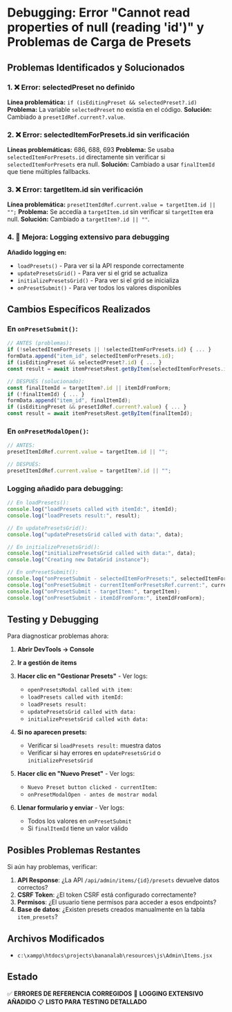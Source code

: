 # Debugging: Error "Cannot read properties of null (reading 'id')" y Problemas de Carga de Presets

## Problemas Identificados y Solucionados

### 1. ❌ **Error: selectedPreset no definido**
**Línea problemática:** `if (isEditingPreset && selectedPreset?.id)`
**Problema:** La variable `selectedPreset` no existía en el código.
**Solución:** Cambiado a `presetIdRef.current?.value`.

### 2. ❌ **Error: selectedItemForPresets.id sin verificación**
**Líneas problemáticas:** 686, 688, 693
**Problema:** Se usaba `selectedItemForPresets.id` directamente sin verificar si `selectedItemForPresets` era null.
**Solución:** Cambiado a usar `finalItemId` que tiene múltiples fallbacks.

### 3. ❌ **Error: targetItem.id sin verificación**
**Línea problemática:** `presetItemIdRef.current.value = targetItem.id || "";`
**Problema:** Se accedía a `targetItem.id` sin verificar si `targetItem` era null.
**Solución:** Cambiado a `targetItem?.id || ""`.

### 4. 🔧 **Mejora: Logging extensivo para debugging**
**Añadido logging en:**
- `loadPresets()` - Para ver si la API responde correctamente
- `updatePresetsGrid()` - Para ver si el grid se actualiza
- `initializePresetsGrid()` - Para ver si el grid se inicializa
- `onPresetSubmit()` - Para ver todos los valores disponibles

## Cambios Específicos Realizados

### En `onPresetSubmit()`:
```javascript
// ANTES (problemas):
if (!selectedItemForPresets || !selectedItemForPresets.id) { ... }
formData.append("item_id", selectedItemForPresets.id);
if (isEditingPreset && selectedPreset?.id) { ... }
const result = await itemPresetsRest.getByItem(selectedItemForPresets.id);

// DESPUÉS (solucionado):
const finalItemId = targetItem?.id || itemIdFromForm;
if (!finalItemId) { ... }
formData.append("item_id", finalItemId);
if (isEditingPreset && presetIdRef.current?.value) { ... }
const result = await itemPresetsRest.getByItem(finalItemId);
```

### En `onPresetModalOpen()`:
```javascript
// ANTES:
presetItemIdRef.current.value = targetItem.id || "";

// DESPUÉS:
presetItemIdRef.current.value = targetItem?.id || "";
```

### Logging añadido para debugging:
```javascript
// En loadPresets():
console.log("loadPresets called with itemId:", itemId);
console.log("loadPresets result:", result);

// En updatePresetsGrid():
console.log("updatePresetsGrid called with data:", data);

// En initializePresetsGrid():
console.log("initializePresetsGrid called with data:", data);
console.log("Creating new DataGrid instance");

// En onPresetSubmit():
console.log("onPresetSubmit - selectedItemForPresets:", selectedItemForPresets);
console.log("onPresetSubmit - currentItemForPresetsRef.current:", currentItemForPresetsRef.current);
console.log("onPresetSubmit - targetItem:", targetItem);
console.log("onPresetSubmit - itemIdFromForm:", itemIdFromForm);
```

## Testing y Debugging

Para diagnosticar problemas ahora:

1. **Abrir DevTools → Console**
2. **Ir a gestión de items**
3. **Hacer clic en "Gestionar Presets"** - Ver logs:
   - `openPresetsModal called with item:`
   - `loadPresets called with itemId:`
   - `loadPresets result:`
   - `updatePresetsGrid called with data:`
   - `initializePresetsGrid called with data:`

4. **Si no aparecen presets:**
   - Verificar si `loadPresets result:` muestra datos
   - Verificar si hay errores en `updatePresetsGrid` o `initializePresetsGrid`

5. **Hacer clic en "Nuevo Preset"** - Ver logs:
   - `Nuevo Preset button clicked - currentItem:`
   - `onPresetModalOpen - antes de mostrar modal`

6. **Llenar formulario y enviar** - Ver logs:
   - Todos los valores en `onPresetSubmit`
   - Si `finalItemId` tiene un valor válido

## Posibles Problemas Restantes

Si aún hay problemas, verificar:

1. **API Response**: ¿La API `/api/admin/items/{id}/presets` devuelve datos correctos?
2. **CSRF Token**: ¿El token CSRF está configurado correctamente?
3. **Permisos**: ¿El usuario tiene permisos para acceder a esos endpoints?
4. **Base de datos**: ¿Existen presets creados manualmente en la tabla `item_presets`?

## Archivos Modificados

- `c:\xampp\htdocs\projects\bananalab\resources\js\Admin\Items.jsx`

## Estado

✅ **ERRORES DE REFERENCIA CORREGIDOS**
🔧 **LOGGING EXTENSIVO AÑADIDO**
📋 **LISTO PARA TESTING DETALLADO**
